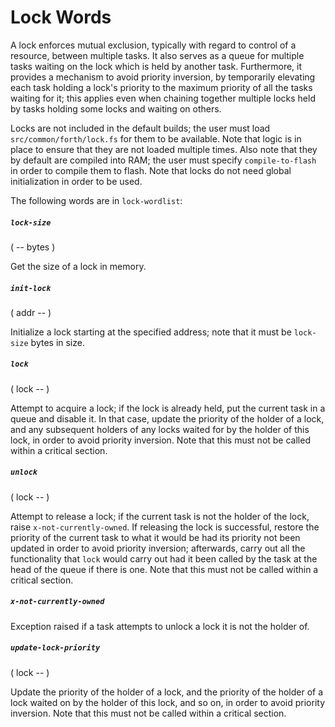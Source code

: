 # Lock Words

A lock enforces mutual exclusion, typically with regard to control of a resource, between multiple tasks. It also serves as a queue for multiple tasks waiting on the lock which is held by another task. Furthermore, it provides a mechanism to avoid priority inversion, by temporarily elevating each task holding a lock's priority to the maximum priority of all the tasks waiting for it; this applies even when chaining together multiple locks held by tasks holding some locks and waiting on others.

Locks are not included in the default builds; the user must load `src/common/forth/lock.fs` for them to be available. Note that logic is in place to ensure that they are not loaded multiple times. Also note that they by default are compiled into RAM; the user must specify `compile-to-flash` in order to compile them to flash. Note that locks do not need global initialization in order to be used.

The following words are in `lock-wordlist`:

##### `lock-size`
( -- bytes )

Get the size of a lock in memory.

##### `init-lock`
( addr -- )

Initialize a lock starting at the specified address; note that it must be `lock-size` bytes in size.

##### `lock`
( lock -- )

Attempt to acquire a lock; if the lock is already held, put the current task in a queue and disable it. In that case, update the priority of the holder of a lock, and any subsequent holders of any locks waited for by the holder of this lock, in order to avoid priority inversion. Note that this must not be called within a critical section.

##### `unlock`
( lock -- )

Attempt to release a lock; if the current task is not the holder of the lock, raise `x-not-currently-owned`. If releasing the lock is successful, restore the priority of the current task to what it would be had its priority not been updated in order to avoid priority inversion; afterwards, carry out all the functionality that `lock` would carry out had it been called by the task at the head of the queue if there is one. Note that this must not be called within a critical section.

##### `x-not-currently-owned`

Exception raised if a task attempts to unlock a lock it is not the holder of.

##### `update-lock-priority`
( lock -- )

Update the priority of the holder of a lock, and the priority of the holder of a lock waited on by the holder of this lock, and so on, in order to avoid priority inversion. Note that this must not be called within a critical section.
